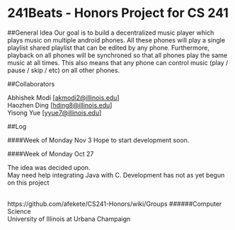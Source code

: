 241Beats - Honors Project for CS 241
============

##General Idea
Our goal is to build a decentralized music player which plays music on multiple android phones. All these phones will play a single playlist shared playlist that can be edited by any phone. Furthermore, playback on all phones will be synchroned so that all phones play the same music at all times. This also means that any phone can control music (play / pause / skip / etc) on all other phones.

##Collaborators

Abhishek Modi [akmodi2@illinois.edu]<br>
Haozhen Ding [hding8@illinois.edu]<br>
Yisong Yue [yyue7@illinois.edu]

##Log

####Week of Monday Nov 3
Hope to start development soon.

####Week of Monday Oct 27

The idea was decided upon.<br>
May need help integrating Java with C.
Development has not as yet begun on this project

<br>
https://github.com/afekete/CS241-Honors/wiki/Groups
######Computer Science<br>University of Illinois at Urbana Champaign
